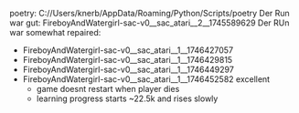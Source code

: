 poetry:
C://Users/knerb/AppData/Roaming/Python/Scripts/poetry
Der Run war gut: FireboyAndWatergirl-sac-v0__sac_atari__2__1745589629
Der RUn war somewhat repaired: 
- FireboyAndWatergirl-sac-v0__sac_atari__1__1746427057
- FireboyAndWatergirl-sac-v0__sac_atari__1__1746429815
- FireboyAndWatergirl-sac-v0__sac_atari__1__1746449297
- FireboyAndWatergirl-sac-v0__sac_atari__1__1746452582 excellent
  - game doesnt restart when player dies
  - learning progress starts ~22.5k and rises slowly